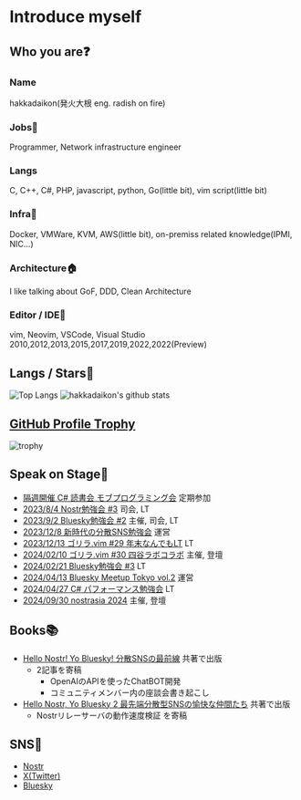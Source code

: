 # Introduce myself  
  
## Who you are❓  

### Name  
hakkadaikon(発火大根 eng. radish on fire)  
  
### Jobs🔭  
Programmer, Network infrastructure engineer  
  
### Langs  
C, C++, C#, PHP, javascript, python, Go(little bit), vim script(little bit)  
  
### Infra🔧  
Docker, VMWare, KVM, AWS(little bit), on-premiss related knowledge(IPMI, NIC...)  
  
### Architecture🏠  
I like talking about GoF, DDD, Clean Architecture  
  
### Editor / IDE📝  
vim, Neovim, VSCode, Visual Studio 2010,2012,2013,2015,2017,2019,2022,2022(Preview)  

## Langs / Stars🌟

![Top Langs](https://github-readme-stats.vercel.app/api/top-langs/?username=Hakkadaikon&hide=html)
![hakkadaikon's github stats](https://github-readme-stats.vercel.app/api?username=Hakkadaikon&show_icons=true&count_private=true&line_height=40)  

## [GitHub Profile Trophy](https://github.com/ryo-ma/github-profile-trophy)  

![trophy](https://github-profile-trophy.vercel.app/?username=Hakkadaikon&theme=onedark)  

## Speak on Stage👨  
  
* [隔週開催   C# 読書会 モブプログラミング会](https://cs-reading.connpass.com) 定期参加  
* [2023/8/4   Nostr勉強会 #3](https://428lab.connpass.com/event/290514/) 司会, LT  
* [2023/9/2   Bluesky勉強会 #2](https://428lab.connpass.com/event/293255/) 主催, 司会, LT  
* [2023/12/8  新時代の分散SNS勉強会](https://428lab.connpass.com/event/300313/) 運営  
* [2023/12/13 ゴリラ.vim #29 年末なんでもLT](https://428lab.connpass.com/event/301953/) LT  
* [2024/02/10 ゴリラ.vim #30 四谷ラボコラボ](https://gorillavim.connpass.com/event/307622/) 主催, 登壇  
* [2024/02/21 Bluesky勉強会 #3](https://428lab.connpass.com/event/310260/) LT  
* [2024/04/13 Bluesky Meetup Tokyo vol.2](https://428lab.connpass.com/event/312335/) 運営  
* [2024/04/27 C# パフォーマンス勉強会](https://cs-reading.connpass.com/event/309714/) LT  
* [2024/09/30 nostrasia 2024](https://nostrasia.com) 主催, 登壇  

## Books📚  
  
* [Hello Nostr! Yo Bluesky! 分散SNSの最前線](https://techbookfest.org/product/6quLEm85cpd4TMJR17xnVF?productVariantID=kgmgxRsKgbVruvRd2zV1sp) 共著で出版  
  * 2記事を寄稿  
    * OpenAIのAPIを使ったChatBOT開発  
    * コミュニティメンバー内の座談会書き起こし  
* [Hello Nostr, Yo Bluesky 2 最先端分散型SNSの愉快な仲間たち](https://techbookfest.org/product/sug5CVJ3NYi0iFYz6G9ZpT?productVariantID=1qtR8eCkStgjG3tHZ4KbRh) 共著で出版  
  * Nostrリレーサーバの動作速度検証 を寄稿  

## SNS📱  
  
* [Nostr](https://nostter.vercel.app/hakkadaikon@iris.to)  
* [X(Twitter)](https://twitter.com/hakkadaikon)  
* [Bluesky](https://bsky.app/profile/hakkadaikon.bsky.social)  
  
<!--
**Hakkadaikon/hakkadaikon** is a ✨ _special_ ✨ repository because its `README.md` (this file) appears on your GitHub profile.

Here are some ideas to get you started:

- 🔭 I’m currently working on ...
- 🌱 I’m currently learning ...
- 👯 I’m looking to collaborate on ...
- 🤔 I’m looking for help with ...
- 💬 Ask me about ...
- 📫 How to reach me: ...
- 😄 Pronouns: ...
- ⚡ Fun fact: ...
-->
